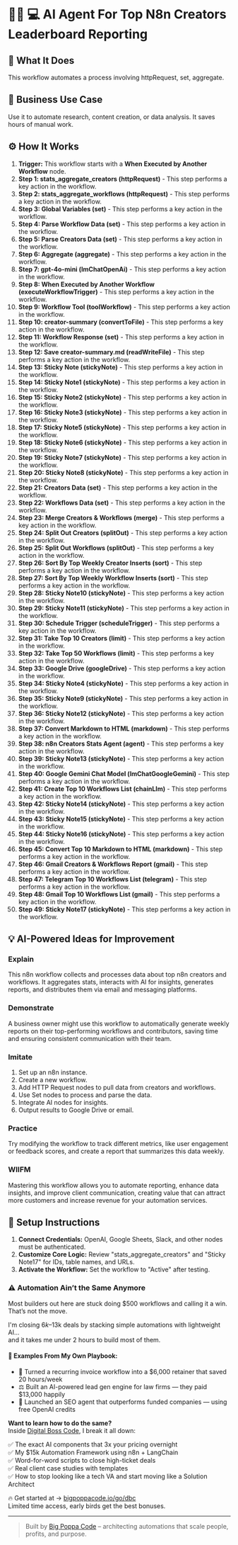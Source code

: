 # 🤖🧑 💻 AI Agent For Top N8n Creators Leaderboard Reporting

## 🚀 What It Does
This workflow automates a process involving httpRequest, set, aggregate.

## 💼 Business Use Case
Use it to automate research, content creation, or data analysis. It saves hours of manual work.

## ⚙️ How It Works
1.  **Trigger:** This workflow starts with a **When Executed by Another Workflow** node.
2. **Step 1: stats_aggregate_creators (httpRequest)** - This step performs a key action in the workflow.
3. **Step 2: stats_aggregate_workflows (httpRequest)** - This step performs a key action in the workflow.
4. **Step 3: Global Variables (set)** - This step performs a key action in the workflow.
5. **Step 4: Parse Workflow Data (set)** - This step performs a key action in the workflow.
6. **Step 5: Parse Creators Data (set)** - This step performs a key action in the workflow.
7. **Step 6: Aggregate (aggregate)** - This step performs a key action in the workflow.
8. **Step 7: gpt-4o-mini (lmChatOpenAi)** - This step performs a key action in the workflow.
9. **Step 8: When Executed by Another Workflow (executeWorkflowTrigger)** - This step performs a key action in the workflow.
10. **Step 9: Workflow Tool (toolWorkflow)** - This step performs a key action in the workflow.
11. **Step 10: creator-summary (convertToFile)** - This step performs a key action in the workflow.
12. **Step 11: Workflow Response (set)** - This step performs a key action in the workflow.
13. **Step 12: Save creator-summary.md (readWriteFile)** - This step performs a key action in the workflow.
14. **Step 13: Sticky Note (stickyNote)** - This step performs a key action in the workflow.
15. **Step 14: Sticky Note1 (stickyNote)** - This step performs a key action in the workflow.
16. **Step 15: Sticky Note2 (stickyNote)** - This step performs a key action in the workflow.
17. **Step 16: Sticky Note3 (stickyNote)** - This step performs a key action in the workflow.
18. **Step 17: Sticky Note5 (stickyNote)** - This step performs a key action in the workflow.
19. **Step 18: Sticky Note6 (stickyNote)** - This step performs a key action in the workflow.
20. **Step 19: Sticky Note7 (stickyNote)** - This step performs a key action in the workflow.
21. **Step 20: Sticky Note8 (stickyNote)** - This step performs a key action in the workflow.
22. **Step 21: Creators Data (set)** - This step performs a key action in the workflow.
23. **Step 22: Workflows Data (set)** - This step performs a key action in the workflow.
24. **Step 23: Merge Creators & Workflows (merge)** - This step performs a key action in the workflow.
25. **Step 24: Split Out Creators (splitOut)** - This step performs a key action in the workflow.
26. **Step 25: Split Out Workflows (splitOut)** - This step performs a key action in the workflow.
27. **Step 26: Sort By Top Weekly Creator Inserts (sort)** - This step performs a key action in the workflow.
28. **Step 27: Sort By Top Weekly Workflow Inserts (sort)** - This step performs a key action in the workflow.
29. **Step 28: Sticky Note10 (stickyNote)** - This step performs a key action in the workflow.
30. **Step 29: Sticky Note11 (stickyNote)** - This step performs a key action in the workflow.
31. **Step 30: Schedule Trigger (scheduleTrigger)** - This step performs a key action in the workflow.
32. **Step 31: Take Top 10 Creators (limit)** - This step performs a key action in the workflow.
33. **Step 32: Take Top 50 Workflows (limit)** - This step performs a key action in the workflow.
34. **Step 33: Google Drive (googleDrive)** - This step performs a key action in the workflow.
35. **Step 34: Sticky Note4 (stickyNote)** - This step performs a key action in the workflow.
36. **Step 35: Sticky Note9 (stickyNote)** - This step performs a key action in the workflow.
37. **Step 36: Sticky Note12 (stickyNote)** - This step performs a key action in the workflow.
38. **Step 37: Convert Markdown to HTML (markdown)** - This step performs a key action in the workflow.
39. **Step 38: n8n Creators Stats Agent (agent)** - This step performs a key action in the workflow.
40. **Step 39: Sticky Note13 (stickyNote)** - This step performs a key action in the workflow.
41. **Step 40: Google Gemini Chat Model (lmChatGoogleGemini)** - This step performs a key action in the workflow.
42. **Step 41: Create Top 10 Workflows List (chainLlm)** - This step performs a key action in the workflow.
43. **Step 42: Sticky Note14 (stickyNote)** - This step performs a key action in the workflow.
44. **Step 43: Sticky Note15 (stickyNote)** - This step performs a key action in the workflow.
45. **Step 44: Sticky Note16 (stickyNote)** - This step performs a key action in the workflow.
46. **Step 45: Convert Top 10 Markdown to HTML (markdown)** - This step performs a key action in the workflow.
47. **Step 46: Gmail Creators & Workflows Report (gmail)** - This step performs a key action in the workflow.
48. **Step 47: Telegram Top 10 Workflows List (telegram)** - This step performs a key action in the workflow.
49. **Step 48: Gmail Top 10 Workflows List (gmail)** - This step performs a key action in the workflow.
50. **Step 49: Sticky Note17 (stickyNote)** - This step performs a key action in the workflow.

## 💡 AI-Powered Ideas for Improvement
### Explain
This n8n workflow collects and processes data about top n8n creators and workflows. It aggregates stats, interacts with AI for insights, generates reports, and distributes them via email and messaging platforms.

### Demonstrate
A business owner might use this workflow to automatically generate weekly reports on their top-performing workflows and contributors, saving time and ensuring consistent communication with their team.

### Imitate
1. Set up an n8n instance.
2. Create a new workflow.
3. Add HTTP Request nodes to pull data from creators and workflows.
4. Use Set nodes to process and parse the data.
5. Integrate AI nodes for insights.
6. Output results to Google Drive or email.

### Practice
Try modifying the workflow to track different metrics, like user engagement or feedback scores, and create a report that summarizes this data weekly.

### WIIFM
Mastering this workflow allows you to automate reporting, enhance data insights, and improve client communication, creating value that can attract more customers and increase revenue for your automation services.

## 🔧 Setup Instructions
1. **Connect Credentials:** OpenAI, Google Sheets, Slack, and other nodes must be authenticated.
2. **Customize Core Logic:** Review "stats_aggregate_creators" and "Sticky Note17" for IDs, table names, and URLs.
3. **Activate the Workflow:** Set the workflow to "Active" after testing.

### ⚠️ Automation Ain’t the Same Anymore

Most builders out here are stuck doing $500 workflows and calling it a win.  
That’s not the move.  

I'm closing $6k–$13k deals by stacking simple automations with lightweight AI...  
and it takes me under 2 hours to build most of them.

#### 🧠 Examples From My Own Playbook:
- 🔁 Turned a recurring invoice workflow into a $6,000 retainer that saved 20 hours/week  
- ⚖️ Built an AI-powered lead gen engine for law firms — they paid $13,000 happily  
- 🚀 Launched an SEO agent that outperforms funded companies — using free OpenAI credits  

**Want to learn how to do the same?**  
Inside [Digital Boss Code](https://bigpoppacode.io/go/dbc), I break it all down:

✅ The exact AI components that 3x your pricing overnight  
✅ My $15k Automation Framework using n8n + LangChain  
✅ Word-for-word scripts to close high-ticket deals  
✅ Real client case studies with templates  
✅ How to stop looking like a tech VA and start moving like a Solution Architect  

🔥 Get started at → [bigpoppacode.io/go/dbc](https://bigpoppacode.io/go/dbc)  
Limited time access, early birds get the best bonuses.

---
> Built by [Big Poppa Code](https://bigpoppacode.io) – architecting automations that scale people, profits, and purpose.
